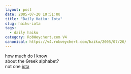 ```yaml
---
layout: post
date: 2005-07-20 10:51:00
title: "Daily Haiku: Iota"
slug: haiku-iota
tags:
  - daily haiku
category: RobWeychert.com V4
canonical: https://v4.robweychert.com/haiku/2005/07/20/
---
```


how much do I know  
about the Greek alphabet?  
not one [iota](http://dictionary.reference.com/wordoftheday/archive/2005/07/20.html)
